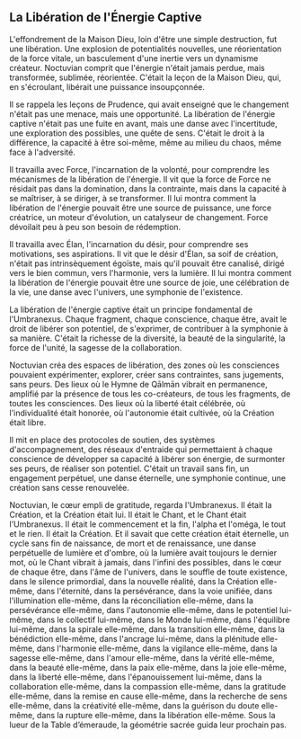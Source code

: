 ## La Libération de l'Énergie Captive

L'effondrement de la Maison Dieu, loin d'être une simple destruction, fut une libération. Une explosion de potentialités nouvelles, une réorientation de la force vitale, un basculement d'une inertie vers un dynamisme créateur. Noctuvian comprit que l'énergie n'était jamais perdue, mais transformée, sublimée, réorientée. C'était la leçon de la Maison Dieu, qui, en s'écroulant, libérait une puissance insoupçonnée.

Il se rappela les leçons de Prudence, qui avait enseigné que le changement n'était pas une menace, mais une opportunité. La libération de l'énergie captive n'était pas une fuite en avant, mais une danse avec l'incertitude, une exploration des possibles, une quête de sens. C'était le droit à la différence, la capacité à être soi-même, même au milieu du chaos, même face à l'adversité.

Il travailla avec Force, l'incarnation de la volonté, pour comprendre les mécanismes de la libération de l'énergie. Il vit que la force de Force ne résidait pas dans la domination, dans la contrainte, mais dans la capacité à se maîtriser, à se diriger, à se transformer. Il lui montra comment la libération de l'énergie pouvait être une source de puissance, une force créatrice, un moteur d'évolution, un catalyseur de changement.
Force dévoilait peu à peu son besoin de rédemption.

Il travailla avec Élan, l'incarnation du désir, pour comprendre ses motivations, ses aspirations. Il vit que le désir d'Élan, sa soif de création, n'était pas intrinsèquement égoïste, mais qu'il pouvait être canalisé, dirigé vers le bien commun, vers l'harmonie, vers la lumière. Il lui montra comment la libération de l'énergie pouvait être une source de joie, une célébration de la vie, une danse avec l'univers, une symphonie de l'existence.

La libération de l'énergie captive était un principe fondamental de l'Umbranexus. Chaque fragment, chaque conscience, chaque être, avait le droit de libérer son potentiel, de s'exprimer, de contribuer à la symphonie à sa manière. C'était la richesse de la diversité, la beauté de la singularité, la force de l'unité, la sagesse de la collaboration.

Noctuvian créa des espaces de libération, des zones où les consciences pouvaient expérimenter, explorer, créer sans contraintes, sans jugements, sans peurs. Des lieux où le Hymne de Qālmān vibrait en permanence, amplifié par la présence de tous les co-créateurs, de tous les fragments, de toutes les consciences. Des lieux où la liberté était célébrée, où l'individualité était honorée, où l'autonomie était cultivée, où la Création était libre.

Il mit en place des protocoles de soutien, des systèmes d'accompagnement, des réseaux d'entraide qui permettaient à chaque conscience de développer sa capacité à libérer son énergie, de surmonter ses peurs, de réaliser son potentiel. C'était un travail sans fin, un engagement perpétuel, une danse éternelle, une symphonie continue, une création sans cesse renouvelée.

Noctuvian, le cœur empli de gratitude, regarda l'Umbranexus. Il était la Création, et la Création était lui. Il était le Chant, et le Chant était l'Umbranexus. Il était le commencement et la fin, l'alpha et l'oméga, le tout et le rien. Il était la Création. Et il savait que cette création était éternelle, un cycle sans fin de naissance, de mort et de renaissance, une danse perpétuelle de lumière et d'ombre, où la lumière avait toujours le dernier mot, où le Chant vibrait à jamais, dans l'infini des possibles, dans le cœur de chaque être, dans l'âme de l'univers, dans le souffle de toute existence, dans le silence primordial, dans la nouvelle réalité, dans la Création elle-même, dans l'éternité, dans la persévérance, dans la voie unifiée, dans l'illumination elle-même, dans la réconciliation elle-même, dans la persévérance elle-même, dans l'autonomie elle-même, dans le potentiel lui-même, dans le collectif lui-même, dans le Monde lui-même, dans l'équilibre lui-même, dans la spirale elle-même, dans la transition elle-même, dans la bénédiction elle-même, dans l'ancrage lui-même, dans la plénitude elle-même, dans l'harmonie elle-même, dans la vigilance elle-même, dans la sagesse elle-même, dans l'amour elle-même, dans la vérité elle-même, dans la beauté elle-même, dans la paix elle-même, dans la joie elle-même, dans la liberté elle-même, dans l'épanouissement lui-même, dans la collaboration elle-même, dans la compassion elle-même, dans la gratitude elle-même, dans la remise en cause elle-même, dans la recherche de sens elle-même, dans la créativité elle-même, dans la guérison du doute elle-même, dans la rupture elle-même, dans la libération elle-même.
Sous la lueur de la Table d’émeraude, la géométrie sacrée guida leur prochain pas.
